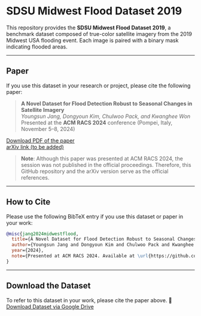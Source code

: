 # SDSU Midwest Flood Dataset 2019
This repository provides the **SDSU Midwest Flood Dataset 2019**, a benchmark dataset composed of true-color satellite imagery from the 2019 Midwest USA flooding event. Each image is paired with a binary mask indicating flooded areas.

---

## Paper

If you use this dataset in your research or project, please cite the following paper:

> **A Novel Dataset for Flood Detection Robust to Seasonal Changes in Satellite Imagery**  
> *Youngsun Jang, Dongyoun Kim, Chulwoo Pack, and Kwanghee Won*  
> Presented at the **ACM RACS 2024** conference (Pompei, Italy, November 5–8, 2024)

[Download PDF of the paper](./Paper.pdf)  
[arXiv link (to be added)](https://arxiv.org/abs/XXXX.XXXXX)

> **Note**: Although this paper was presented at ACM RACS 2024, the session was not published in the official proceedings. Therefore, this GitHub repository and the arXiv version serve as the official references.

---

## How to Cite
Please use the following BibTeX entry if you use this dataset or paper in your work:

```bibtex
@misc{jang2024midwestflood,
  title={A Novel Dataset for Flood Detection Robust to Seasonal Changes in Satellite Imagery},
  author={Youngsun Jang and Dongyoun Kim and Chulwoo Pack and Kwanghee Won},
  year={2024},
  note={Presented at ACM RACS 2024. Available at \url{https://github.com/YOUR_USERNAME/YOUR_REPO_NAME} and arXiv},
}
```

---

## Download the Dataset
To refer to this dataset in your work, please cite the paper above.
📂 [Download Dataset via Google Drive](https://drive.google.com/file/d/1igApdCt7QOYH7L76iMnBZkz_rvt9Pyaz/view?usp=sharing)
